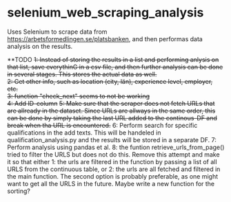 # selenium_web_scraping_analysis

Uses Selenium to scrape data from https://arbetsformedlingen.se/platsbanken, and then performas data analysis on the results.

\*\*TODO
~~1: Instead of storing the results in a list and performing anlysis on that list, save everythinG in a csv file, and then further analysis can be done in several stages. This stores the actual data as well. <br>~~
~~2: Get other info, such as location (city, län), experience level, employer, etc.<br>~~
~~3: function "check_next" seems to not be working<br>~~
~~4: Add ID-column~~
~~5: Make sure that the scraper does not fetch URLs that are allready in the dataset. Since URLs are allways in the same order, this can be done by simply taking the last URL added to the continous-DF and break when tha URL is encountered.~~
6: Perform search for specific qualifications in the add texts. This will be handeled in qualification_analysis.py and the results will be stored in a separate DF.
7: Perform analysis using pandas et al.
8: the funtion retrieve_urls_from_page() tried to filter the URLS but does not do this. Remove this attempt and make it so that either 1: the urls are filtered in the function by passing a list of all URLS from the continuous table, or 2: the urls are all fetched and filtered in the main function. The second option is probably preferable, as one might want to get all the URLS in the future. Maybe write a new function for the sorting?
